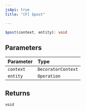 ```yaml
---
jsApi: true
title: "[F] $post"

---
```

```ts
$post(context, entity): void
```

## Parameters

| Parameter | Type |
| :------ | :------ |
| `context` | `DecoratorContext` |
| `entity` | `Operation` |

## Returns

`void`
